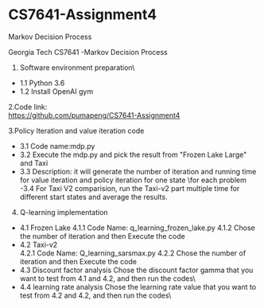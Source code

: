 # CS7641-Assignment4
Markov Decision Process

Georgia Tech CS7641 -Markov Decision Process

1. Software environment preparation\
- 1.1 Python 3.6
- 1.2 Install OpenAI gym

2.Code link:\
	https://github.com/pumapeng/CS7641-Assignment4
	
3.Policy Iteration and value iteration code
- 3.1 Code name:mdp.py
- 3.2 Execute the mdp.py and pick the result from "Frozen Lake Large" and Taxi
- 3.3 Description: it will generate the number of iteration and running time for value iteration and policy iteration for one state \for each problem
-3.4 For Taxi V2 comparision, run the Taxi-v2 part multiple time for different start states and average the results.

4. Q-learning implementation
- 4.1 Frozen Lake
		4.1.1 Code Name: q_learning_frozen_lake.py
		4.1.2 Chose the number of iteration and then Execute the code
- 4.2 Taxi-v2\
		4.2.1 Code Name: Q_learning_sarsmax.py
		4.2.2 Chose the number of iteration and then Execute the code
- 4.3 Discount factor analysis
		Chose the discount factor gamma that you want to test from 4.1 and 4.2, and then run the codes\
- 4.4 learning rate analysis
		Chose the learning rate value that you want to test from 4.2 and 4.2, and then run the codes\

